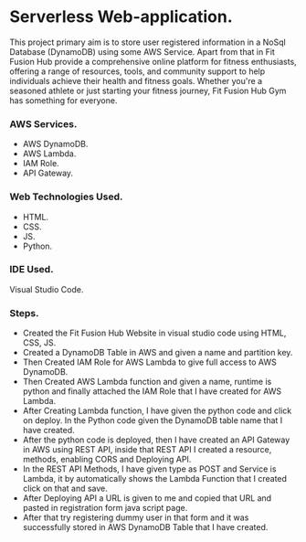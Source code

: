 # Serverless Web-application.

This project primary aim is to store user registered information in a NoSql Database (DynamoDB) using some AWS Service. Apart from that in Fit Fusion Hub provide a comprehensive online platform for fitness enthusiasts, offering a range of resources, tools, and community support to help individuals achieve their health and fitness goals. Whether you're a seasoned athlete or just starting your fitness journey, Fit Fusion Hub Gym has something for everyone.


### AWS Services.

* AWS DynamoDB.
* AWS Lambda.
* IAM Role.
* API Gateway.


### Web Technologies Used.

* HTML.
* CSS.
* JS.
* Python.

### IDE Used.

Visual Studio Code.


### Steps.

*	Created the Fit Fusion Hub Website in visual studio code using HTML, CSS, JS.
*	Created a DynamoDB Table in AWS and given a name and partition key.
*	Then Created IAM Role for AWS Lambda to give full access to AWS DynamoDB.
*	Then Created AWS Lambda function and given a name, runtime is python and finally attached the IAM Role that I have created for AWS Lambda.
*	After Creating Lambda function, I have given the python code and click on deploy. In the Python code given the DynamoDB table name that I have created.
*	After the python code is deployed, then I have created an API Gateway in AWS using REST API, inside that REST API I created a resource, methods, enabling CORS and Deploying API.
*	In the REST API Methods, I have given type as POST and Service is Lambda, it by automatically shows the Lambda Function that I created click on that and save.
*	After Deploying API a URL is given to me and copied that URL and pasted in registration form java script page.
*	After that try registering dummy user in that form and it was successfully stored in AWS DynamoDB Table that I have created.

